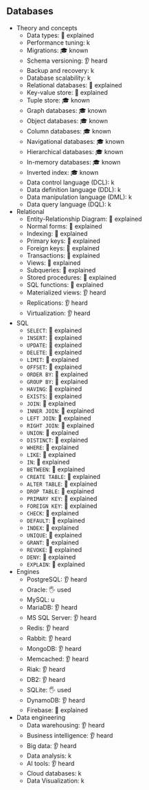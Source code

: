 ## Databases

- Theory and concepts
  - Data types: 🙋 explained
  - Performance tuning: k
  - Migrations: 🎓 known
  - Schema versioning: 👂 heard
  - Backup and recovery: k
  - Database scalability: k
  - Relational databases: 🙋 explained
  - Key-value store: 🙋 explained
  - Tuple store: 🎓 known
  - Graph databases: 🎓 known
  - Object databases: 🎓 known
  - Column databases: 🎓 known
  - Navigational databases: 🎓 known
  - Hierarchical databases: 🎓 known
  - In-memory databases: 🎓 known
  - Inverted index: 🎓 known
  - Data control language (DCL): k
  - Data definition language (DDL): k
  - Data manipulation language (DML): k
  - Data query language (DQL): k
- Relational
  - Entity-Relationship Diagram: 🙋 explained
  - Normal forms: 🙋 explained
  - Indexing: 🙋 explained
  - Primary keys: 🙋 explained
  - Foreign keys: 🙋 explained
  - Transactions: 🙋 explained
  - Views: 🙋 explained
  - Subqueries: 🙋 explained
  - Stored procedures: 🙋 explained
  - SQL functions: 🙋 explained
  - Materialized views: 👂 heard
  - Replications: 👂 heard
  - Virtualization: 👂 heard
- SQL
  - `SELECT`: 🙋 explained
  - `INSERT`: 🙋 explained
  - `UPDATE`: 🙋 explained
  - `DELETE`: 🙋 explained
  - `LIMIT`: 🙋 explained
  - `OFFSET`: 🙋 explained
  - `ORDER BY`: 🙋 explained
  - `GROUP BY`: 🙋 explained
  - `HAVING`: 🙋 explained
  - `EXISTS`: 🙋 explained
  - `JOIN`: 🙋 explained
  - `INNER JOIN`: 🙋 explained
  - `LEFT JOIN`: 🙋 explained
  - `RIGHT JOIN`: 🙋 explained
  - `UNION`: 🙋 explained
  - `DISTINCT`: 🙋 explained
  - `WHERE`: 🙋 explained
  - `LIKE`: 🙋 explained
  - `IN`: 🙋 explained
  - `BETWEEN`: 🙋 explained
  - `CREATE TABLE`: 🙋 explained
  - `ALTER TABLE`: 🙋 explained
  - `DROP TABLE`: 🙋 explained
  - `PRIMARY KEY`: 🙋 explained
  - `FOREIGN KEY`: 🙋 explained
  - `CHECK`: 🙋 explained
  - `DEFAULT`: 🙋 explained
  - `INDEX`: 🙋 explained
  - `UNIQUE`: 🙋 explained
  - `GRANT`: 🙋 explained
  - `REVOKE`: 🙋 explained
  - `DENY`: 🙋 explained
  - `EXPLAIN`: 🙋 explained
- Engines
  - PostgreSQL: 👂 heard
  - Oracle: 🖐️ used
  - MySQL: u
  - MariaDB: 👂 heard
  - MS SQL Server: 👂 heard
  - Redis: 👂 heard
  - Rabbit: 👂 heard
  - MongoDB: 👂 heard
  - Memcached: 👂 heard
  - Riak: 👂 heard
  - DB2: 👂 heard
  - SQLite: 🖐️ used
  - DynamoDB: 👂 heard
  - Firebase: 🙋 explained
- Data engineering
  - Data warehousing: 👂 heard
  - Business intelligence: 👂 heard
  - Big data: 👂 heard
  - Data analysis: k
  - AI tools: 👂 heard
  - Cloud databases: k
  - Data Visualization: k
